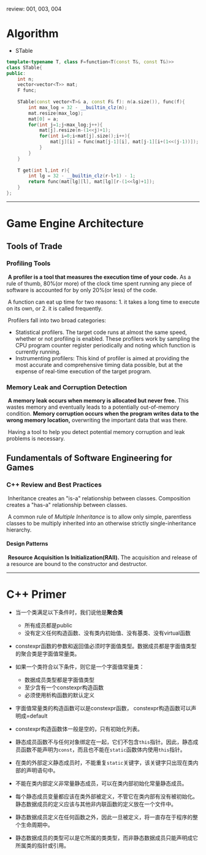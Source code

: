 review: 001, 003, 004

# Algorithm

- STable

```c++
template<typename T, class F=function<T(const T&, const T&)>>
class STable{
public:
    int n;
    vector<vector<T>> mat;
    F func;
    
    STable(const vector<T>& a, const F& f): n(a.size()), func(f){
        int max_log = 32 - __builtin_clz(n);
        mat.resize(max_log);
        mat[0] = a;
        for(int j=1;j<max_log;j++){
            mat[j].resize(n-(1<<j)+1);
            for(int i=0;i<mat[j].size();i++){
                mat[j][i] = func(mat[j-1][i], mat[j-1][i+(1<<(j-1))]);
            }
		}
    }
    
    T get(int l,int r){
        int lg = 32 - __builtin_clz(r-l+1) - 1;
        return func(mat[lg][l], mat[lg][r-(1<<lg)+1]);
    }
};
```

---

# Game Engine Architecture

## Tools of Trade

### Profiling Tools

​	**A profiler is a tool that measures the execution time of your code.** As a rule of thumb, 80%(or more) of the clock time spent running any piece of software is accounted for by only 20%(or less) of the code.

​	A function can eat up time for two reasons: 1. it takes a long time to execute on its own, or 2. it is called frequently.

​	Profilers fall into two broad categories:

- Statistical profilers. The target code runs at almost the same speed, whether or not profiling is enabled. These profilers work by sampling the CPU program counter register periodically and noting which function is currently running.
- Instrumenting profilers: This kind of profiler is aimed at providing the most accurate and comprehensive timing data possible, but at the expense of real-time execution of the target program.

### Memory Leak and Corruption Detection

​	**A memory leak occurs when memory is allocated but never free.** This wastes memory and eventually leads to a potentially out-of-memory condition. **Memory corruption occurs when the program writes data to the wrong memory location,** overwriting the important data that was there.

​	Having a tool to help you detect potential memory corruption and leak problems is necessary.

## Fundamentals of Software Engineering for Games

### C++ Review and Best Practices

​	Inheritance creates an "is-a" relationship between classes. Composition creates a "has-a" relationship between classes.

​	A common rule of *Multiple Inheritance* is to allow only simple, parentless classes to be multiply inherited into an otherwise strictly single-inheritance hierarchy.

#### Design Patterns

​	**Resource Acquisition Is Initialization(RAII).** The acquisition and release of a resource are bound to the constructor and destructor.

---

# C++ Primer

- 当一个类满足以下条件时，我们说他是**聚合类**
  - 所有成员都是public
  - 没有定义任何构造函数、没有类内初始值、没有基类、没有virtual函数
- constexpr函数的参数和返回值必须时字面值类型。数据成员都是字面值类型的聚合类是字面值常量类。
- 如果一个类符合以下条件，则它是一个字面值常量类：
  - 数据成员类型都是字面值类型
  - 至少含有一个constexpr构造函数
  - 必须使用析构函数的默认定义
- 字面值常量类的构造函数可以是constexpr函数， constexpr构造函数可以声明成=default
- constexpr构造函数体一般是空的，只有初始化列表。

- 静态成员函数不与任何对象绑定在一起，它们不包含`this`指针。因此，静态成员函数不能声明为`const`，而且也不能在`static`函数体内使用`this`指针。
- 在类的外部定义静态成员时，不能重复`static`关键字，该关键字只出现在类内部的声明语句中。
- 不能在类内部定义非常量静态成员，可以在类内部初始化常量静态成员。
- 每个静态成员变量都应该在类外部被定义，不管它在类内部有没有被初始化。静态数据成员的定义应该与其他非内联函数的定义放在一个文件中。
- 静态数据成员定义在任何函数之外，因此一旦被定义，将一直存在于程序的整个生命周期中。
- 静态数据成员的类型可以是它所属的类类型，而非静态数据成员只能声明成它所属类的指针或引用。

